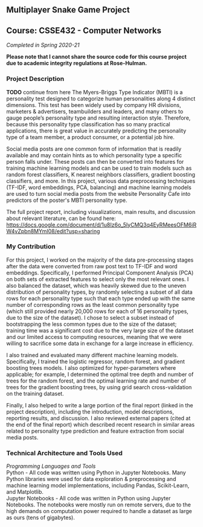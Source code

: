## Multiplayer Snake Game Project
## Course: CSSE432 - Computer Networks
*Completed in Spring 2020-21*

**Please note that I cannot share the source code for this course project due to academic integrity regulations at Rose-Hulman.**

### Project Description
**TODO** continue from here
The Myers-Briggs Type Indicator (MBTI) is a personality test designed to categorize human personalities along 4 distinct dimensions. This test has been widely used by company HR divisions, marketers & advertisers, teambuilders and leaders, and many others to gauge people’s personality type and resulting interaction style. Therefore, because this personality type classification has so many practical applications, there is great value in accurately predicting the personality type of a team member, a product consumer, or a potential job hire. 

Social media posts are one common form of information that is readily available and may contain hints as to which personality type a specific person falls under. These posts can then be converted into features for training machine learning models and can be used to train models such as random forest classifiers, K nearest neighbors classifiers, gradient boosting classifiers, and more. In this project, various data preprocessing techniques (TF-IDF, word embeddings, PCA, balancing) and machine learning models are used to turn social media posts from the website Personality Cafe into predictors of the poster's MBTI personality type. 

The full project report, including visualizations, main results, and discussion about relevant literature, can be found here: https://docs.google.com/document/d/1u8Iz6o_5lyCMQ3q4EyRMeesOFM6iRW4vZpbn8MYmI08/edit?usp=sharing

### My Contribution
For this project, I worked on the majority of the data pre-processing stages after the data were converted from raw post text to TF-IDF and word embeddings. Specifically, I performed Principal Component Analysis (PCA) on both sets of extracted features to select only the most relevant ones. I also balanced the dataset, which was heavily skewed due to the uneven distribution of personality types, by randomly selecting a subset of all data rows for each personality type such that each type ended up with the same number of corresponding rows as the least common personality type (which still provided nearly 20,000 rows for each of 16 personality types, due to the size of the dataset). I chose to select a subset instead of bootstrapping the less common types due to the size of the dataset; training time was a significant cost due to the very large size of the dataset and our limited access to computing resources, meaning that we were willing to sacrifice some data in exchange for a large increase in efficiency. 

I also trained and evaluated many different machine learning models. Specifically, I trained the logistic regressor, random forest, and gradient boosting trees models. I also optimized for hyper-parameters where applicable; for example, I determined the optimal tree depth and number of trees for the random forest, and the optimal learning rate and number of trees for the gradient boosting trees, by using grid search cross-validation on the training dataset. 

Finally, I also helped to write a large portion of the final report (linked in the project description), including the introduction, model descriptions, reporting results, and discussion. I also reviewed external papers (cited at the end of the final report) which described recent research in similar areas related to personality type prediction and feature extraction from social media posts. 

### Technical Architecture and Tools Used
*Programming Languages and Tools* <br>
Python - All code was written using Python in Jupyter Notebooks. Many Python libraries were used for data exploration & preprocessing and machine learning model implementations, including Pandas, Scikit-Learn, and Matplotlib. <br>
Jupyter Notebooks - All code was written in Python using Jupyter Notebooks. The notebooks were mostly run on remote servers, due to the high demands on computation power required to handle a dataset as large as ours (tens of gigabytes).
